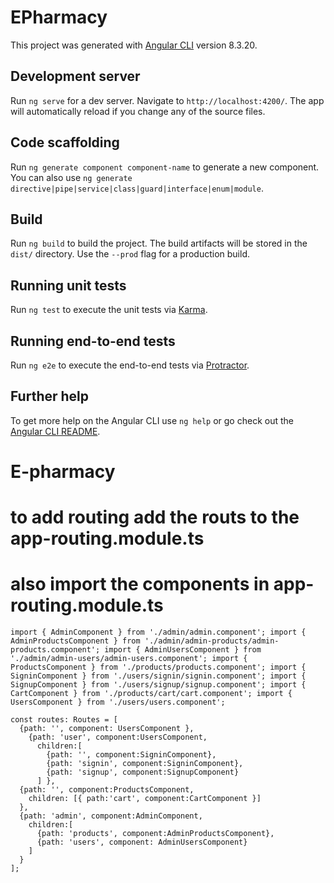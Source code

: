 # EPharmacy

This project was generated with [Angular CLI](https://github.com/angular/angular-cli) version 8.3.20.

## Development server

Run `ng serve` for a dev server. Navigate to `http://localhost:4200/`. The app will automatically reload if you change any of the source files.

## Code scaffolding

Run `ng generate component component-name` to generate a new component. You can also use `ng generate directive|pipe|service|class|guard|interface|enum|module`.

## Build

Run `ng build` to build the project. The build artifacts will be stored in the `dist/` directory. Use the `--prod` flag for a production build.

## Running unit tests

Run `ng test` to execute the unit tests via [Karma](https://karma-runner.github.io).

## Running end-to-end tests

Run `ng e2e` to execute the end-to-end tests via [Protractor](http://www.protractortest.org/).

## Further help

To get more help on the Angular CLI use `ng help` or go check out the [Angular CLI README](https://github.com/angular/angular-cli/blob/master/README.md).
# E-pharmacy


# to add routing add the routs to the app-routing.module.ts
# also import the components in app-routing.module.ts


`import { AdminComponent } from './admin/admin.component';
import { AdminProductsComponent } from './admin/admin-products/admin-products.component';
import { AdminUsersComponent } from './admin/admin-users/admin-users.component';
import { ProductsComponent } from './products/products.component';
import { SigninComponent } from './users/signin/signin.component';
import { SignupComponent } from './users/signup/signup.component';
import { CartComponent } from './products/cart/cart.component';
import { UsersComponent } from './users/users.component';`


```
const routes: Routes = [
  {path: '', component: UsersComponent },
    {path: 'user', component:UsersComponent,
      children:[
        {path: '', component:SigninComponent},
        {path: 'signin', component:SigninComponent},
        {path: 'signup', component:SignupComponent}
      ] },
  {path: '', component:ProductsComponent,
    children: [{ path:'cart', component:CartComponent }]
  },
  {path: 'admin', component:AdminComponent,
    children:[
      {path: 'products', component:AdminProductsComponent},
      {path: 'users', component: AdminUsersComponent}
    ]
  }
];
```

